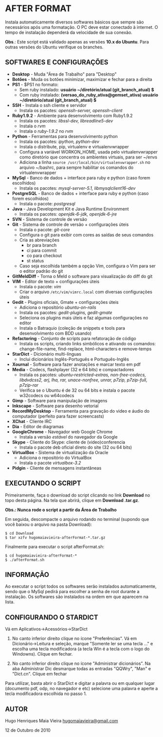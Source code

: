 AFTER FORMAT
============

Instala automaticamente diversos softwares básicos que sempre são necessários
após uma formatação. O PC deve estar conectado à internet. O tempo de
instalação dependerá da velocidade de sua conexão.

**Obs**.: Este script está validado apenas as versões **10.x do Ubuntu**.
Para outras versões do Ubuntu verifique os branches.


SOFTWARES E CONFIGURAÇÕES
---------------------------------------

* **Desktop**           - Muda "Área de Trabalho" para "Desktop"
* **Botões**            - Muda os botões minimizar, maximizar e fechar para a direita
* **PS1**               - $PS1 no formato:
    * Sem ruby instalado: **usuário ~/diretório/atual (git_branch_atual) $**
    * Com ruby instalado: **(versao_do_ruby_ativa@gemset_ativa) usuário ~/diretório/atual (git_branch_atual) $**
* **SSH**               - Instala o ssh cliente e servidor
    * Instala os pacotes: *openssh-server, openssh-client*
* **Ruby1.9.2**           - Ambiente para desenvolvimento com Ruby1.9.2
    * Instala os pacotes: *libssl-dev, libreadline5-dev*
    * Instala o *rvm*
    * Instala o *ruby-1.9.2* no *rvm*
* **Python**            - Ferramentas para desenvolvimento python
    * Instala os pacotes: *ipython, python-dev*
    * Instala o distribute, pip, virtualenv e virtualenvwrapper
    * Configura a variável WORKON_HOME, usada pelo virtualenvwrapper como diretório que concentra os ambientes virtuais, para ser ~/envs
    * Adiciona a linha `source /usr/local/bin/virtualenvwrapper.sh` no arquivo ~/bashrc, para sempre habilitar os comandos do virtualenvwrapper
* **MySql**             - Banco de dados + interface para ruby e python (caso forem escolhidos)
    * Instala os pacotes: *mysql-server-5.1, libmysqlclient16-dev*
* **PostgreSQL**        - Banco de dados + interface para ruby e python (caso forem escolhidos)
    * Instala o pacote: *postgresql*
* **Java**              - Java Development Kit e Java Runtime Environment
    * Instala os pacotes: *openjdk-6-jdk, openjdk-6-jre*
* **SVN**               - Sistema de controle de versão
* **Git**               - Sistema de controle de versão + configurações úteis
    * Instala o pacote: *git-core*
    * Configura o git para exibir com cores as saídas de seus comandos
    * Cria as abreviações
        * br para branch
        * ci para commit
        * co para checkout
        * st status
    * Caso seja escolhida também a opção Vim, configura o Vim para ser o editor padrão do git
* **GitMeldDiff**       - Torna o Meld o software para visualização do diff do git
* **VIM**               - Editor de texto + configurações úteis
    * Instala o pacote: *vim*
    * Criar o arquivo `/etc/vim/vimrc.local` com diversas configurações úteis
* **Gedit**             - Plugins oficiais, Gmate + configurações úteis
    * Adiciona o repositório *ubuntu-on-rails*
    * Instala os pacotes: *gedit-plugins, gedit-gmate*
    * Seleciona os plugins mais úteis e faz algumas configurações no editor
    * Instala o Batraquio (coleção de snippets e tools para desenvolvimento com BDD usando)
* **Refactoring**       - Conjunto de scripts para refatoração de código
    * Instala os scripts, criando links simbólicos e ativando os comandos: change-file-name, find-replace, html-characters e remove-temps
* **StarDict**          - Dicionário multi-línguas
    * Inclui dicionários Inglês-Português e Português-Inglês
* **Xournal**           - Software para fazer anotações e marcar texto em pdf
* **Media**             - Codecs, flashplayer (32 e 64 bits) e compactadores
    * Instala os pacotes: *ubuntu-restricted-extras, non-free-codecs, libdvdcss2, arj, lha, rar, unace-nonfree, unrar, p7zip, p7zip-full, p7zip-rar*
    * Verifica se o Ubuntu é de 32 ou 64 bits e instala o pacote w32codecs ou w64codecs
* **Gimp**              - Software para manipulação de imagens
* **Inkscape**          - Software para desenho vetorial
* **RecordMyDesktop**   - Ferramenta para gravação do video e áudio do computador (perfeito para fazer screencasts)
* **XChat**             - Cliente IRC
* **Dia**               - Editor de diagramas
* **GoogleChrome**      - Navegador web Google Chrome
    * Instala a versão *estável* do navegador da Google
* **Skype**             - Cliente do Skype: cliente de (video)conferencia
    * Instala o pacote deb oficial direto do site (32 ou 64 bits)
* **VirtualBox**        - Sistema de virtualização da Oracle
    * Adiciona o repositório do VirtualBox
    * Instala o pacote *virtualbox-3.2*
* **Pidgin**            - Cliente de mensagens instantâneas

EXECUTANDO O SCRIPT
-------------------

Primeiramente, faça o download do script clicando no link **Download** no
topo desta página. Na tela que abrirá, clique em **Download .tar.gz**.

**Obs.: Nunca rode o script a partir da Área de Trabalho**

Em seguida, descompacte o arquivo rodando no terminal (supondo que você baixou o arquivo na pasta Download):

    $ cd Download
    $ tar xzfv hugomaiavieira-afterFormat-*.tar.gz

Finalmente para executar o script afterFormat.sh:

    $ cd hugomaiavieira-afterFormat-*
    $ ./afterFormat.sh


INFORMAÇÃO
------------------------

Ao executar o script todos os softwares serão instalados automaticamente,
sendo que o MySql pedirá para escolher a senha de root durante a
instalação. Os softwares são instalados na ordem em que aparecem na
lista.


CONFIGURANDO O STARDICT
-----------------------

Vá em Aplicativos->Acessórios->StarDict

1. No canto inferior direito clique no ícone "Preferências". Vá em
    Dicionário->Leitura e seleção, marque "Somente ler se uma tecla ..." e
    escolha uma tecla modificadora (a tecla Win é a tecla com o logo do
    Windowns). Clique em fechar.

2. No canto inferior direito clique no ícone "Administrar dicionários". Na
    aba Administrar Dic desmarque todas as entradas "QQWry", "Man" e
    "Dict.cn". Clique em fechar

Para utilizar, basta abrir o StarDict e digitar a palavra ou em qualquer
lugar (documento pdf, odp, no navegador e etc) selecione uma palavra e
aperte a tecla modificadora escolhida no passo 1.


AUTOR
-----

  Hugo Henriques Maia Vieira <hugomaiavieira@gmail.com>

  12 de Outubro de 2010
